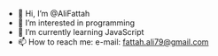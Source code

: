 - 👋 Hi, I’m @AliFattah
- 👀 I’m interested in programming
- 🌱 I’m currently learning JavaScript
- 📫 How to reach me: e-mail: fattah.ali79@gmail.com

<!---
AliFattah/AliFattah is a ✨ special ✨ repository because its `README.md` (this file) appears on your GitHub profile.
You can click the Preview link to take a look at your changes.
--->
